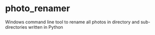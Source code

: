# photo_renamer
Windows command line tool to rename all photos in directory and sub-directories written in Python
